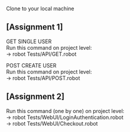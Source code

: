 Clone to your local machine
<br />

[Assignment 1]
-
GET SINGLE USER
<br />
Run this command on project level:
<br />
-> robot Tests/API/GET.robot

POST CREATE USER
<br />
Run this command on project level:
<br />
-> robot Tests/API/POST.robot

[Assignment 2]
-
Run this command (one by one) on project level:
<br />
-> robot Tests/WebUI/LoginAuthentication.robot
<br />
-> robot Tests/WebUI/Checkout.robot
